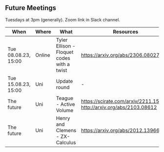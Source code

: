 ## Future Meetings

Tuesdays at 3pm (generally). Zoom link in Slack channel.

| When | Where | What | Resources |
| --- | --- | --- | --- |
| Tue 08.08.23, 15:00 | Online | Tyler Ellison - Floquet codes with a twist | https://arxiv.org/abs/2306.08027 |
| Tue 15.08.23, 15:00 | Uni | Update round | - |
| The future | Uni | Teague - Active Volume | https://scirate.com/arxiv/2211.15465, http://arxiv.org/abs/2103.08612 |
| The future | Uni | Henry and Clemens - ZX-Calculus |  https://arxiv.org/abs/2012.13966|
